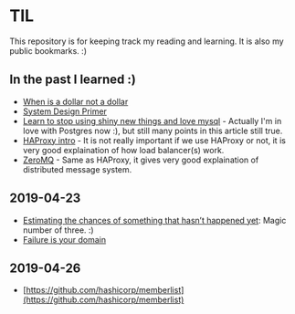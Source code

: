 # TIL

This repository is for keeping track my reading and learning. It is also my public bookmarks. :)

## In the past I learned :)

- [When is a dollar not a dollar](https://www.codingvc.com/when-is-a-dollar-not-a-dollar/)
- [System Design Primer](https://github.com/donnemartin/system-design-primer)
- [Learn to stop using shiny new things and love mysql](https://medium.com/@Pinterest_Engineering/learn-to-stop-using-shiny-new-things-and-love-mysql-3e1613c2ce14) - Actually I'm in love with Postgres now :), but still many points in this article still true.
- [HAProxy intro](http://www.haproxy.org/download/1.9/doc/intro.txt) - It is not really important if we use HAProxy or not, it is very good explaination of how load balancer(s) work.
- [ZeroMQ](http://zeromq.org/) - Same as HAProxy, it gives very good explaination of distributed message system.

## 2019-04-23

- [Estimating the chances of something that hasn’t happened yet](https://www.johndcook.com/blog/2010/03/30/statistical-rule-of-three/): Magic number of three. :)
- [Failure is your domain](https://middlemost.com/failure-is-your-domain/)

## 2019-04-26

- [https://github.com/hashicorp/memberlist](https://github.com/hashicorp/memberlist)

